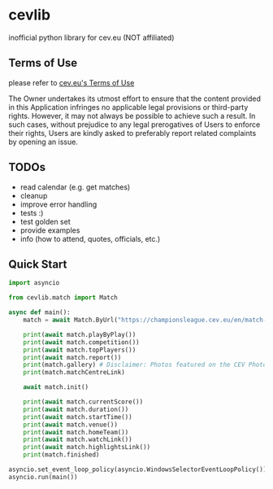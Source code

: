 # cevlib
inofficial python library for cev.eu (NOT affiliated)

## Terms of Use
please refer to [cev.eu's Terms of Use](https://www.cev.eu/terms-of-use/)

The Owner undertakes its utmost effort to ensure that the content provided in this Application infringes no applicable legal provisions or third-party rights. However, it may not always be possible to achieve such a result.
In such cases, without prejudice to any legal prerogatives of Users to enforce their rights, Users are kindly asked to preferably report related complaints by opening an issue.

## TODOs
- read calendar (e.g. get matches)
- cleanup
- improve error handling
- tests :)
- test golden set
- provide examples
- info (how to attend, quotes, officials, etc.)

## Quick Start

```python
import asyncio

from cevlib.match import Match

async def main():
    match = await Match.ByUrl("https://championsleague.cev.eu/en/match-centres/cev-champions-league-volley-2022/men/clm-61-cucine-lube-civitanova-v-ok-merkur-maribor/")

    print(await match.playByPlay())
    print(await match.competition())
    print(await match.topPlayers())
    print(await match.report())
    print(match.gallery) # Disclaimer: Photos featured on the CEV Photo Galleries are downloadable copyright free for media purposes only and only if CEV is credited as the source material. They are protected by copyright for all other commercial purposes. Those wishing to use CEV Photo Gallery photos for other commercial purposes should contact press@cev.eu
    print(match.matchCentreLink)

    await match.init()

    print(await match.currentScore())
    print(await match.duration())
    print(await match.startTime())
    print(await match.venue())
    print(await match.homeTeam())
    print(await match.watchLink())
    print(await match.highlightsLink())
    print(match.finished)

asyncio.set_event_loop_policy(asyncio.WindowsSelectorEventLoopPolicy())
asyncio.run(main())
```
